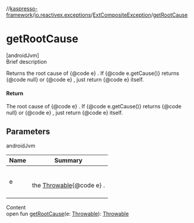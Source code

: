 //[kaspresso-framework](../../index.md)/[io.reactivex.exceptions](../index.md)/[ExtCompositeException](index.md)/[getRootCause](get-root-cause.md)



# getRootCause  
[androidJvm]  
Brief description  


Returns the root cause of {@code e} . If {@code e.getCause()} returns {@code null} or {@code e} , just return {@code e} itself.



#### Return  


The root cause of {@code e} . If {@code e.getCause()} returns {@code null} or {@code e} , just return {@code e} itself.



## Parameters  
  
androidJvm  
  
|  Name|  Summary| 
|---|---|
| e| <br><br>the [Throwable](https://developer.android.com/reference/kotlin/java/lang/Throwable.html){@code e} .<br><br>
  
  
Content  
open fun [getRootCause](get-root-cause.md)(e: [Throwable](https://developer.android.com/reference/kotlin/java/lang/Throwable.html)): [Throwable](https://developer.android.com/reference/kotlin/java/lang/Throwable.html)  



